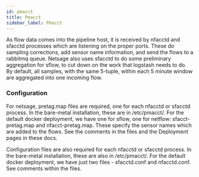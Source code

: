 ```yaml
---
id: pmacct
title: Pmacct
sidebar_label: Pmacct
---
```

As flow data comes into the pipeline host, it is received by nfacctd and sfacctd processes which are listening on the proper ports. 
These do sampling corrections, add sensor name information, and send the flows to a rabbitmq queue.
Netsage also uses sfacctd to do some preliminary aggregation for sflow, to cut down on the work that logstash needs to do. By default, all samples, with the same 5-tuple, within each 5 minute window are aggregated into one incoming flow.

### Configuration
For netsage, pretag.map files are required, one for each nfacctd or sfacctd process. In the bare-metal installation, these are in /etc/pmacct/. For the default docker deployment, we have one for sflow, one for netflow: sfacct-pretag.map and nfacct-pretag.map. These specify the sensor names which are added to the flows. See the comments in the files and the Deployment pages in these docs.

Configuration files are also required for each nfacctd or sfacctd process. In the bare-metal installation, these are also in /etc/pmacct/. For the default docker deployment, we have just two files - sfacctd.conf and nfacctd.conf. See comments within the files.

